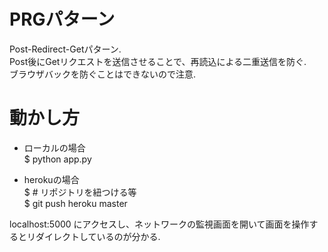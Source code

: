 # PRGパターン    
Post-Redirect-Getパターン.    
Post後にGetリクエストを送信させることで、再読込による二重送信を防ぐ.    
ブラウザバックを防ぐことはできないので注意.    
    
    
# 動かし方    
* ローカルの場合    
$ python app.py    
    
* herokuの場合    
$ # リポジトリを紐つける等    
$ git push heroku master    
    
localhost:5000 にアクセスし、ネットワークの監視画面を開いて画面を操作するとリダイレクトしているのが分かる.    
  

